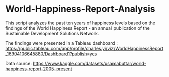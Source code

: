 # World-Happiness-Report-Analysis

This script analyzes the past ten years of happiness levels based on the findings of the World Happiness Report - an annual publication of the Sustainable Development Solutions Network.

The findings were presented in a Tableau dashboard : https://public.tableau.com/app/profile/charles.yi/viz/WorldHappinessReport_16904106645880/Dashboard1?publish=yes

Data source: https://www.kaggle.com/datasets/usamabuttar/world-happiness-report-2005-present 
